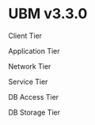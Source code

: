 UBM v3.3.0
===


Client Tier

Application Tier

Network Tier

Service Tier

DB Access Tier

DB Storage Tier



